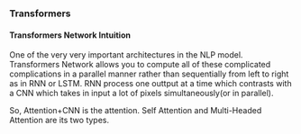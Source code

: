 ### Transformers

#### Transformers Network Intuition

One of the very very important architectures in the NLP model.
Transformers Network allows you to compute all of these complicated complications in a parallel manner rather than sequentially from left to right as in RNN or LSTM.
RNN process one outtput at a time which contrasts with a CNN which takes in input a lot of pixels simultaneously(or in parallel). 

So, Attention+CNN is the attention. Self Attention and Multi-Headed Attention are its two types.

